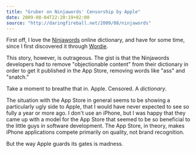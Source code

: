 ```yaml
---
title: "Gruber on Ninjawords' Censorship by Apple"
date: 2009-08-04T22:20:19+02:00
source: "http://daringfireball.net/2009/08/ninjawords"
---
```


First off, I love the [Ninjawords](http://ninjawords.com/)  online dictionary, and have for some time, since I first discovered it through [Wordie](http://wordie.org/).

This story, however, is outrageous. The gist is that the Ninjawords developers had to remove "objectionable content" from their dictionary in order to get it published in the App Store, removing words like "ass" and "snatch."

Take a moment to breathe that in. Apple. Censored. A _dictionary_.

The situation with the App Store in general seems to be showing a particularly ugly side to Apple, that I would have never expected to see so fully a year or more ago. I don't use an iPhone, but I was happy that they came up with a model for the App Store that seemed to be so beneficial to the little guys in software development. The App Store, in theory, makes iPhone applications compete primarily on quality, not brand recognition.

But the way Apple guards its gates is madness.
